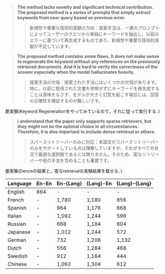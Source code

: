 
> **The method lacks novelty and significant technical contribution. The proposed method is a series of prompts that simply extract keywords from user query based on previous error.**
>> 新規性や重要な技術的貢献の欠如：提案手法は、一連のプロンプトによってユーザーのクエリから単純にキーワードを抽出し、以前のエラーに基づいて再生成するものであり、新規性や重要な技術的貢献が不足しています。


> **The proposed method contains some flaws. It does not make sense to regenerate the keyword without any references on the previously retrieved documents. And it is hard to verify the correctness of the answer especially when the model hallucinates heavily.**
>> 提案手法の欠陥：提案された手法にはいくつかの欠陥があります。特に、以前に取得された文書を参照せずにキーワードを再生成することは意味をなさず、モデルが大きく幻覚を起こす場合には、回答の正確性を検証するのが難しいです。

要実験(Keyword Regenerationをやってみているので，それに従って実行する．)

 
> **i understand that the paper only supports sparse retrievers, but they might not be the optimal choice in all circumstances. Therefore, it is also important to include dense retrieval or others.**
>> スパースリトリーバーのみに対応：本論文がスパースリトリーバーのみをサポートしている点は理解していますが、それがすべての状況で最適な選択肢であるとは限りません。そのため、密なリトリーバーや他の手法を含めることも重要です。

要実験(Denceの結果と，密なretrievalの実験結果を載せる．)






| Language   | En-En | En-{Lang} | {Lang}-En | {Lang}-{Lang} |
|------------|-------|-----------|-----------|---------------|
| English    | 864   | -         | -         | -             |
| French     | -     | 1,780     | 1,180     | 856           |
| Spanish    | -     | 964       | 1,176     | 668           |
| Italian    | -     | 1,092     | 1,244     | 596           |
| Russian    | -     | 668       | 1,184     | 604           |
| Japanese   | -     | 1,012     | 1,244     | 572           |
| German     | -     | 732       | 1,208     | 1,132         |
| Dutch      | -     | 556       | 1,284     | 468           |
| Swedish    | -     | 912       | 1,164     | 444           |
| Chinese    | -     | 1,092     | 1,304     | 612           |
